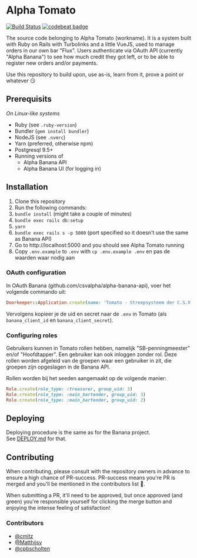 Alpha Tomato
============

[![Build Status](https://travis-ci.com/csvalpha/alpha-tomato.svg?token=XFGWKzHpTzj88hKy9q2u&branch=staging)](https://travis-ci.com/csvalpha/alpha-tomato)
[![codebeat badge](https://codebeat.co/badges/63a40869-8ae4-4ee9-9575-8899c402f70f)](https://codebeat.co/a/twan-coenraad/projects/github-com-csvalpha-alpha-tomato-master)

The source code belonging to Alpha Tomato (workname). It is a system built with Ruby on Rails with Turbolinks and a little VueJS, used to manage orders in our own bar "Flux". Users authenticate via OAuth API (currently "Alpha Banana") to see how much credit they got left, or to be able to register new orders and/or payments.

Use this repository to build upon, use as-is, learn from it, prove a point or whatever 😏

## Prerequisits

_On Linux-like systems_

- Ruby (see `.ruby-version`)
- Bundler (`gem install bundler`)
- NodeJS (see `.nvmrc`)
- Yarn (preferred, otherwise npm)
- Postgresql 9.5+
- Running versions of
  - Alpha Banana API
  - Alpha Banana UI (for logging in)

## Installation

1. Clone this repository
1. Run the following commands:
  1. `bundle install` (might take a couple of minutes)
  1. `bundle exec rails db:setup`
  1. `yarn`
  1. `bundle exec rails s -p 5000` (port specified so it doesn't use the same as Banana API)
1. Go to http://localhost:5000 and you should see Alpha Tomato running
1. Copy `.env.example` to `.env` with `cp .env.example .env` en pas de waarden waar nodig aan

### OAuth configuration

In OAuth Banana (github.com/csvalpha/alpha-banana-api), voer het volgende commando uit:

```ruby
Doorkeeper::Application.create(name: 'Tomato - Streepsysteem der C.S.V. Alpha', redirect_uri: 'http://localhost:5000/users/auth/banana_oauth2/callback', scopes: 'read_user')
```

Vervolgens kopieer je de uid en secret naar de `.env` in Tomato (als `banana_client_id` en `banana_client_secret`).

### Configuring roles

Gebruikers kunnen in Tomato rollen hebben, namelijk "SB-penningmeester" en/of "Hoofdtapper". Een gebruiker kan ook inloggen zonder rol. Deze rollen worden afgeleid van de groepen waar een gebruiker in zit, die groepen zijn opgeslagen in de Banana API.

Rollen worden bij het seeden aangemaakt op de volgende manier:

```ruby
Role.create(role_type: :treasurer, group_uid: 3)
Role.create(role_type: :main_bartender, group_uid: 3)
Role.create(role_type: :main_bartender, group_uid: 2)
```

## Deploying
Deploying procedure is the same as for the Banana project.   
See [DEPLOY.md](https://github.com/csvalpha/alpha-banana-api/blob/master/DEPLOY.md) for that.


## Contributing

When contributing, please consult with the repository owners in advance to ensure a high chance of PR-success. PR-success means you're PR is merged and you'll be mentioned in the contributors list 🎉.

When submitting a PR, it'll need to be approved, but once approved (and green) you're responsible yourself for clicking the merge button and enjoying the intense feeling of satisfaction!

### Contributors

- [@cmitz](https://github.com/cmitz)
- [@Matthijsy](https://github.com/Matthijsy)
- [@cpbscholten](https://github.com/cpbscholten)

